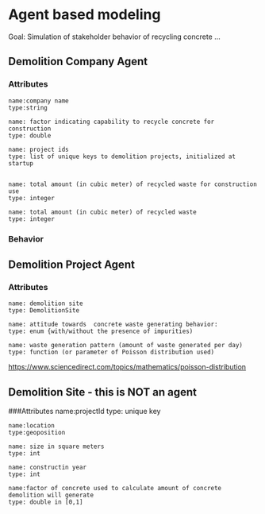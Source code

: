 

# Agent based modeling 

Goal: Simulation of stakeholder behavior of recycling concrete ...

## Demolition Company Agent

### Attributes 	
       
    name:company name
	type:string
    
    name: factor indicating capability to recycle concrete for construction
	type: double

	name: project ids
	type: list of unique keys to demolition projects, initialized at startup


	name: total amount (in cubic meter) of recycled waste for construction use
	type: integer

	name: total amount (in cubic meter) of recycled waste
   	type: integer

### Behavior

## Demolition Project Agent

### Attributes
	

	name: demolition site
	type: DemolitionSite

	name: attitude towards  concrete waste generating behavior: 
    type: enum {with/without the presence of impurities)
    
    name: waste generation pattern (amount of waste generated per day)
	type: function (or parameter of Poisson distribution used)
https://www.sciencedirect.com/topics/mathematics/poisson-distribution


## Demolition Site - this is NOT an agent
###Attributes
	name:projectId
	type: unique key

	name:location
	type:geoposition
	
	name: size in square meters
	type: int

	name: constructin year
	type: int

	name:factor of concrete used to calculate amount of concrete demolition will generate
	type: double in [0,1]
	
	



